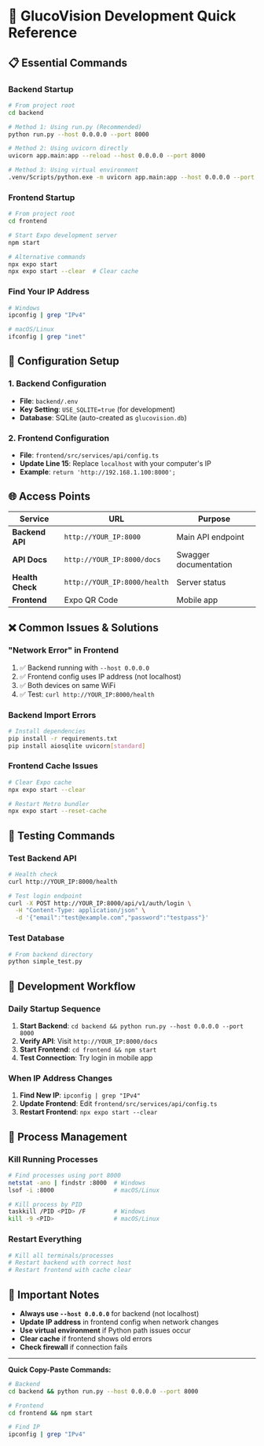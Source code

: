 # 🚀 GlucoVision Development Quick Reference

## 📋 Essential Commands

### **Backend Startup**
```bash
# From project root
cd backend

# Method 1: Using run.py (Recommended)
python run.py --host 0.0.0.0 --port 8000

# Method 2: Using uvicorn directly  
uvicorn app.main:app --reload --host 0.0.0.0 --port 8000

# Method 3: Using virtual environment
.venv/Scripts/python.exe -m uvicorn app.main:app --host 0.0.0.0 --port 8000 --reload
```

### **Frontend Startup**
```bash
# From project root
cd frontend

# Start Expo development server
npm start

# Alternative commands
npx expo start
npx expo start --clear  # Clear cache
```

### **Find Your IP Address**
```bash
# Windows
ipconfig | grep "IPv4"

# macOS/Linux
ifconfig | grep "inet"
```

## 🔧 Configuration Setup

### **1. Backend Configuration**
- **File**: `backend/.env`
- **Key Setting**: `USE_SQLITE=true` (for development)
- **Database**: SQLite (auto-created as `glucovision.db`)

### **2. Frontend Configuration**
- **File**: `frontend/src/services/api/config.ts`
- **Update Line 15**: Replace `localhost` with your computer's IP
- **Example**: `return 'http://192.168.1.100:8000';`

## 🌐 Access Points

| Service | URL | Purpose |
|---------|-----|---------|
| **Backend API** | `http://YOUR_IP:8000` | Main API endpoint |
| **API Docs** | `http://YOUR_IP:8000/docs` | Swagger documentation |
| **Health Check** | `http://YOUR_IP:8000/health` | Server status |
| **Frontend** | Expo QR Code | Mobile app |

## ❌ Common Issues & Solutions

### **"Network Error" in Frontend**
1. ✅ Backend running with `--host 0.0.0.0`
2. ✅ Frontend config uses IP address (not localhost)
3. ✅ Both devices on same WiFi
4. ✅ Test: `curl http://YOUR_IP:8000/health`

### **Backend Import Errors**
```bash
# Install dependencies
pip install -r requirements.txt
pip install aiosqlite uvicorn[standard]
```

### **Frontend Cache Issues**
```bash
# Clear Expo cache
npx expo start --clear

# Restart Metro bundler
npx expo start --reset-cache
```

## 🧪 Testing Commands

### **Test Backend API**
```bash
# Health check
curl http://YOUR_IP:8000/health

# Test login endpoint
curl -X POST http://YOUR_IP:8000/api/v1/auth/login \
  -H "Content-Type: application/json" \
  -d '{"email":"test@example.com","password":"testpass"}'
```

### **Test Database**
```bash
# From backend directory
python simple_test.py
```

## 📱 Development Workflow

### **Daily Startup Sequence**
1. **Start Backend**: `cd backend && python run.py --host 0.0.0.0 --port 8000`
2. **Verify API**: Visit `http://YOUR_IP:8000/docs`
3. **Start Frontend**: `cd frontend && npm start`
4. **Test Connection**: Try login in mobile app

### **When IP Address Changes**
1. **Find New IP**: `ipconfig | grep "IPv4"`
2. **Update Frontend**: Edit `frontend/src/services/api/config.ts`
3. **Restart Frontend**: `npx expo start --clear`

## 🔄 Process Management

### **Kill Running Processes**
```bash
# Find processes using port 8000
netstat -ano | findstr :8000  # Windows
lsof -i :8000                 # macOS/Linux

# Kill process by PID
taskkill /PID <PID> /F        # Windows
kill -9 <PID>                 # macOS/Linux
```

### **Restart Everything**
```bash
# Kill all terminals/processes
# Restart backend with correct host
# Restart frontend with cache clear
```

## 📝 Important Notes

- **Always use `--host 0.0.0.0`** for backend (not localhost)
- **Update IP address** in frontend config when network changes
- **Use virtual environment** if Python path issues occur
- **Clear cache** if frontend shows old errors
- **Check firewall** if connection fails

---

**Quick Copy-Paste Commands:**
```bash
# Backend
cd backend && python run.py --host 0.0.0.0 --port 8000

# Frontend  
cd frontend && npm start

# Find IP
ipconfig | grep "IPv4"
```
